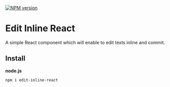 [![NPM version](https://img.shields.io/npm/v/edit-inline-react.svg)](https://www.npmjs.com/package/edit-inline-react)

# Edit Inline React
A simple React component which will enable to edit texts inline and commit.

## Install

**node.js**

```bash
npm i edit-inline-react
```